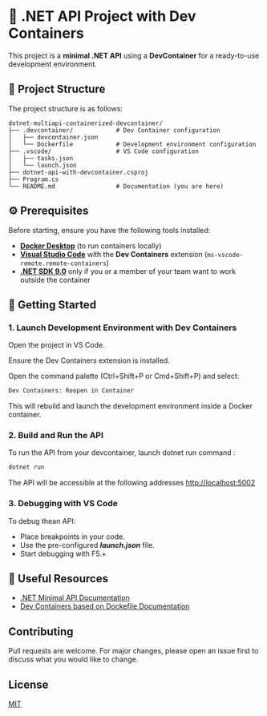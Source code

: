 # 🚀 .NET API Project with Dev Containers

This project is a **minimal .NET API** using a **DevContainer** for a ready-to-use development environment.

## 📁 Project Structure

The project structure is as follows:

```plaintext
dotnet-multiapi-containerized-devcontainer/
├── .devcontainer/            # Dev Container configuration
│   ├── devcontainer.json
│   └── Dockerfile            # Development environment configuration
├── .vscode/                  # VS Code configuration
│   ├── tasks.json
│   └── launch.json
├── dotnet-api-with-devcontainer.csproj
├── Program.cs
└── README.md                 # Documentation (you are here)
```

## ⚙️ Prerequisites

Before starting, ensure you have the following tools installed:

- **[Docker Desktop](https://www.docker.com/products/docker-desktop/)** (to run containers locally)
- **[Visual Studio Code](https://code.visualstudio.com/)** with the **Dev Containers** extension (`ms-vscode-remote.remote-containers`)
- **[.NET SDK 9.0](https://dotnet.microsoft.com/download)** only if you or a member of your team want to work outside the container

## 🚧 Getting Started

### 1. Launch Development Environment with Dev Containers

Open the project in VS Code.

Ensure the Dev Containers extension is installed.

Open the command palette (Ctrl+Shift+P or Cmd+Shift+P) and select:

```bash
Dev Containers: Reopen in Container
```

This will rebuild and launch the development environment inside a Docker container.

### 2. Build and Run the API

To run the API from your devcontainer, launch dotnet run command :

```bash
dotnet run
```

The API will be accessible at the following addresses <http://localhost:5002>

### 3. Debugging with VS Code

To debug thean API:

- Place breakpoints in your code.
- Use the pre-configured **_launch.json_** file.
- Start debugging with F5.+

## 🔗 Useful Resources

- [.NET Minimal API Documentation](https://learn.microsoft.com/en-us/aspnet/core/fundamentals/minimal-apis/overview?view=aspnetcore-9.0)
- [Dev Containers based on Dockefile Documentation](https://code.visualstudio.com/docs/devcontainers/create-dev-container#_dockerfile)

## Contributing

Pull requests are welcome. For major changes, please open an issue first
to discuss what you would like to change.

## License

[MIT](https://choosealicense.com/licenses/mit/)
